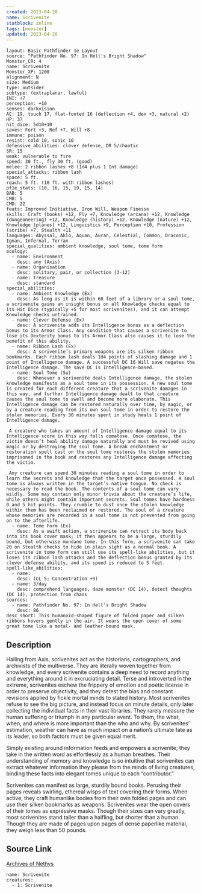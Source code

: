 ```yaml
---
created: 2023-04-28
name: Scrivenite
statblock: inline
tags: [monster]
updated: 2023-04-28
---
```

```statblock
layout: Basic Pathfinder 1e Layout
source: "Pathfinder No. 97: In Hell's Bright Shadow"
Monster_CR: 4
name: Scrivenite
Monster_XP: 1200
alignment: N
size: Medium
type: outsider
subtype: (extraplanar, lawful)
INI: +7
perception: +10
senses: darkvision
AC: 19, touch 17, flat-footed 16 (deflection +4, dex +3, natural +2)
HP: 37
hit_dice: 5d10+10
saves: Fort +3, Ref +7, Will +8
immune: poison
resist: cold 10, sonic 10
defensive_abilities: clever defense, DR 5/chaotic
SR: 15
weak: vulnerable to fire
speed: 30 ft., fly 30 ft. (good)
melee: 2 ribbon lashes +8 (1d4 plus 1 Int damage)
special_attacks: ribbon lash
space: 5 ft.
reach: 5 ft. (10 ft. with ribbon lashes)
pf1e_stats: [10, 16, 15, 19, 15, 14]
BAB: 5
CMB: 5
CMD: 22
feats: Improved Initiative, Iron Will, Weapon Finesse
skills: Craft (books) +12, Fly +7, Knowledge (arcana) +12, Knowledge (dungeoneering) +12, Knowledge (history) +12, Knowledge (nature) +12, Knowledge (planes) +12, Linguistics +9, Perception +10, Profession (scribe) +7, Stealth +11
languages: Abyssal, Aklo, Aquan, Auran, Celestial, Common, Draconic, Ignan, Infernal, Terran
special_qualities: ambient knowledge, soul tome, tome form
ecology:
  - name: Environment
    desc: any (Axis)
  - name: Organisation
    desc: solitary, pair, or collection (3-12)
  - name: Treasure
    desc: standard
special_abilities:
  - name: Ambient Knowledge (Ex)
    desc: As long as it is within 60 feet of a library or a soul tome, a scrivenite gains an insight bonus on all Knowledge checks equal to its Hit Dice (typically +5 for most scrivenites), and it can attempt Knowledge checks untrained.
  - name: Clever Defense (Ex)
    desc: A scrivenite adds its Intelligence bonus as a deflection bonus to its Armor Class. Any condition that causes a scrivenite to lose its Dexterity bonus to its Armor Class also causes it to lose the benefit of this ability.
  - name: Ribbon Lash (Ex)
    desc: A scrivenite’s primary weapons are its silken ribbon bookmarks. Each ribbon lash deals 1d4 points of slashing damage and 1 point of Intelligence damage. A successful DC 16 Will save negates the Intelligence damage. The save DC is Intelligence-based.
  - name: Soul Tome (Su)
    desc: Whenever a scrivenite deals Intelligence damage, the stolen knowledge manifests as a soul tome in its possession. A new soul tome is created for each different creature that a scrivenite damages in this way, and further Intelligence damage dealt to that creature causes the soul tome to swell and become more elaborate. This Intelligence damage can be restored naturally over time, by magic, or by a creature reading from its own soul tome in order to restore the stolen memories. Every 30 minutes spent in study heals 1 point of Intelligence damage.

 A creature who takes an amount of Intelligence damage equal to its Intelligence score in this way falls comatose. Once comatose, the victim doesn’t heal ability damage naturally and must be revived using magic or by destroying the soul tome. A break enchantment or restoration spell cast on the soul tome restores the stolen memories imprisoned in the book and restores any Intelligence damage affecting the victim.

 Any creature can spend 30 minutes reading a soul tome in order to learn the secrets and knowledge that the target once possessed. A soul tome is always written in the target’s native tongue. No check is necessary to read the book. The contents of a soul tome can vary wildly. Some may contain only minor trivia about the creature’s life, while others might contain important secrets. Soul tomes have hardness 0 and 5 hit points. They crumble to dust once the stolen knowledge within them has been reclaimed or restored. The soul of a creature whose memories are recorded in a soul tome is not prevented from going on to the afterlife.
  - name: Tome Form (Ex)
    desc: As a swift action, a scrivenite can retract its body back into its book cover mask; it then appears to be a large, sturdily bound, but otherwise mundane tome. In this form, a scrivenite can take 20 on Stealth checks to hide in plain sight as a normal book. A scrivenite in tome form can still use its spell-like abilities, but it loses its ribbon lash attacks and the deflection bonus granted by its clever defense ability, and its speed is reduced to 5 feet.
spell-like_abilities:
  - name:
    desc: (CL 5; Concentration +9)
  - name: 3/day
    desc: comprehend languages, daze monster (DC 14), detect thoughts (DC 14), protection from chaos
sources:
  - name: Pathfinder No. 97: In Hell's Bright Shadow
    desc: 86
desc_short: This humanoid-shaped figure of folded paper and silken ribbons hovers gently in the air. It wears the open cover of some great tome like a metal- and leather-bound mask.
```
## Description
Hailing from Axis, scrivenites act as the historians, cartographers, and archivists of the multiverse. They are literally woven together from knowledge, and every scrivenite contains a deep need to record anything and everything around it in excruciating detail. Terse and introverted in the extreme, scrivenites eschew the frippery of emotion and poetic license in order to preserve objectivity, and they detest the bias and constant revisions applied by fickle mortal minds to stated history. Most scrivenites refuse to see the big picture, and instead focus on minute details, only later collecting the individual facts in their vast libraries. They rarely measure the human suffering or triumph in any particular event. To them, the what, when, and where is more important than the who and why. By scrivenites’ estimation, weather can have as much impact on a nation’s ultimate fate as its leader, so both factors must be given equal merit.

Simply existing around information feeds and empowers a scrivenite; they take in the written word as effortlessly as a human breathes. Their understanding of memory and knowledge is so intuitive that scrivenites can extract whatever information they please from the minds of living creatures, binding these facts into elegant tomes unique to each “contributor.”

Scrivenites can manifest as large, sturdily bound books. Perusing their pages reveals swirling, ethereal wisps of text covering their forms. When active, they craft humanlike bodies from their own folded pages and can use their silken bookmarks as weapons. Scrivenites wear the open covers of their tomes as expressive masks. Though their sizes can vary greatly, most scrivenites stand taller than a halfling, but shorter than a human. Though they are made of pages upon pages of dense paperlike material, they weigh less than 50 pounds.
## Source Link
[Archives of Nethys](https://aonprd.com/MonsterDisplay.aspx?ItemName=Scrivenite)
```encounter-table
name: Scrivenite
creatures:
  - 1: Scrivenite
```
